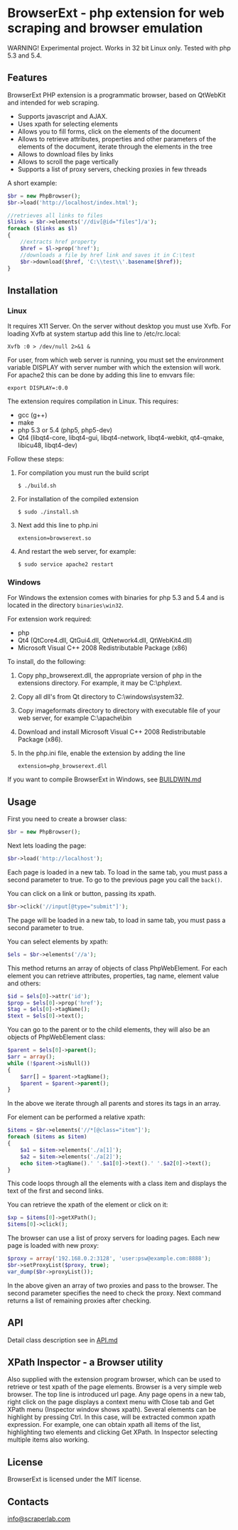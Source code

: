 BrowserExt - php extension for web scraping and browser emulation
=================================================================

WARNING! Experimental project. Works in 32 bit Linux only. Tested with php 5.3 and 5.4.

Features
--------

BrowserExt PHP extension is a programmatic browser, based on QtWebKit
and intended for web scraping.

+ Supports javascript and AJAX.
+ Uses xpath for selecting elements
+ Allows you to fill forms, click on the elements of the document
+ Allows to retrieve attributes, properties and other parameters
  of the elements of the document, iterate through the elements in the tree
+ Allows to download files by links
+ Allows to scroll the page vertically
+ Supports a list of proxy servers, checking proxies in few threads

A short example:

```php
$br = new PhpBrowser();
$br->load('http://localhost/index.html');

//retrieves all links to files
$links = $br->elements('//div[@id="files"]/a');
foreach ($links as $l)
{
    //extracts href property
    $href = $l->prop('href');
    //downloads a file by href link and saves it in С:\test
    $br->download($href, 'C:\\test\\'.basename($href));
}
```


Installation
------------

### Linux

It requires X11 Server. On the server without desktop you must use Xvfb.
For loading Xvfb at system startup add this line to /etc/rc.local:

`Xvfb :0 > /dev/null 2>&1 &`

For user, from which web server is running, you must set 
the environment variable DISPLAY with server number with which
the extension will work. For apache2 this can be done by adding
this line to envvars file:

`export DISPLAY=:0.0`


The extension requires compilation in Linux. This requires:

+ gcc (g++)
+ make
+ php 5.3 or 5.4 (php5, php5-dev)
+ Qt4 (libqt4-core, libqt4-gui, libqt4-network, libqt4-webkit,
  qt4-qmake, libicu48, libqt4-dev)

Follow these steps:

1.  For compilation you must run the build script

    `$ ./build.sh`

2.  For installation of the compiled extension

    `$ sudo ./install.sh`

3.  Next add this line to php.ini

    `extension=browserext.so`

4.  And restart the web server, for example:

    `$ sudo service apache2 restart`


### Windows

For Windows the extension comes with binaries for php 5.3 and 5.4
and is located in the directory `binaries\win32`.

For extension work required:

+ php
+ Qt4 (QtCore4.dll, QtGui4.dll, QtNetwork4.dll, QtWebKit4.dll)
+ Microsoft Visual C++ 2008 Redistributable Package (x86)

To install, do the following:

1.  Copy php_browserext.dll, the appropriate version of php 
    in the extensions directory. For example, it may be C:\php\ext.

2.  Copy all dll's from Qt directory to С:\windows\system32.

3.  Copy imageformats directory to directory with executable file
    of your web server, for example С:\apache\bin

4.  Download and install Microsoft Visual C++ 2008 Redistributable
    Package (x86).

5.  In the php.ini file, enable the extension by adding the line
    
    `extension=php_browserext.dll`


If you want to compile BrowserExt in Windows, see
[BUILDWIN.md](docs/BUILDWIN.md)



Usage
-----

First you need to create a browser class:

```php
$br = new PhpBrowser();
```

Next lets loading the page:

```php
$br->load('http://localhost');
```

Each page is loaded in a new tab. To load in the same tab,
you must pass a second parameter to true.
To go to the previous page you call the `back()`.

You can click on a link or button, passing its xpath.

```php
$br->click('//input[@type="submit"]');  
```

The page will be loaded in a new tab, to load in same tab,
you must pass a second parameter to true.

You can select elements by xpath:

```php
$els = $br->elements('//a');
```

This method returns an array of objects of class PhpWebElement.
For each element you can retrieve attributes, properties, tag name,
element value and others:

```php
$id = $els[0]->attr('id');
$prop = $els[0]->prop('href');
$tag = $els[0]->tagName();
$text = $els[0]->text();
```

You can go to the parent or to the child elements, they will
also be an objects of PhpWebElement class:

```php
$parent = $els[0]->parent();
$arr = array();
while (!$parent->isNull())
{
    $arr[] = $parent->tagName();
    $parent = $parent->parent();
}
```

In the above we iterate through all parents and stores its tags in an array.

For element can be performed a relative xpath:

```php
$items = $br->elements('//*[@class="item"]');
foreach ($items as $item)
{
    $a1 = $item->elements('./a[1]');
    $a2 = $item->elements('./a[2]');
    echo $item->tagName().' '.$a1[0]->text().' '.$a2[0]->text();
}
```

This code loops through all the elements with a class item and
displays the text of the first and second links.

You can retrieve the xpath of the element or click on it:

```php
$xp = $items[0]->getXPath();
$items[0]->click();
```

The browser can use a list of proxy servers for loading pages.
Each new page is loaded with new proxy:

```php
$proxy = array('192.168.0.2:3128', 'user:psw@example.com:8888');
$br->setProxyList($proxy, true);
var_dump($br->proxyList());
```

In the above given an array of two proxies and pass to the browser.
The second parameter specifies the need to check the proxy. Next command
returns a list of remaining proxies after checking.



API
---

Detail class description see in [API.md](docs/API.md)



XPath Inspector - a Browser utility
-----------------------------------

Also supplied with the extension program browser, which can be
used to retrieve or test xpath of the page elements.
Browser is a very simple web browser. The top line is introduced url page.
Any page opens in a new tab, right click on the page
displays a context menu with Close tab and Get XPath menu 
(Inspector window shows xpath). Several elements can be
highlight by pressing Ctrl. In this case, will be extracted common xpath
expression. For example, one can obtain xpath all items of the list,
highlighting two elements and clicking Get XPath. In Inspector selecting
multiple items also working.


License
-------

BrowserExt is licensed under the MIT license.


Contacts
--------
[info@scraperlab.com](mailto:info@scraperlab.com)
